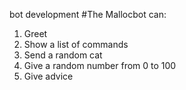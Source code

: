 bot development
#The Mallocbot can:
1. Greet
2. Show a list of commands
3. Send a random cat
4. Give a random number from 0 to 100
5. Give advice
